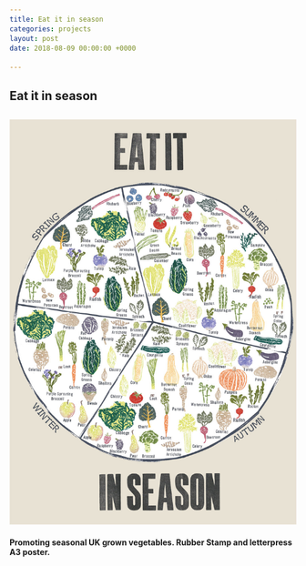 ```yaml
---
title: Eat it in season
categories: projects
layout: post
date: 2018-08-09 00:00:00 +0000

---
```

## Eat it in season

## ![](/uploads/almae3.jpeg)

**Promoting seasonal UK grown vegetables. Rubber Stamp and letterpress A3 poster.**
